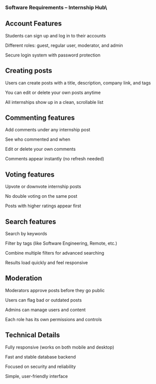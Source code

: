 ### Software Requirements – Internship Hub\
## Account Features

Students can sign up and log in to their accounts

Different roles: guest, regular user, moderator, and admin

Secure login system with password protection

## Creating posts

Users can create posts with a title, description, company link, and tags

You can edit or delete your own posts anytime

All internships show up in a clean, scrollable list

## Commenting features

Add comments under any internship post

See who commented and when

Edit or delete your own comments

Comments appear instantly (no refresh needed)

## Voting features

Upvote or downvote internship posts

No double voting on the same post

Posts with higher ratings appear first

## Search features

Search by keywords

Filter by tags (like Software Engineering, Remote, etc.)

Combine multiple filters for advanced searching

Results load quickly and feel responsive

## Moderation

Moderators approve posts before they go public

Users can flag bad or outdated posts

Admins can manage users and content

Each role has its own permissions and controls

## Technical Details

Fully responsive (works on both mobile and desktop)

Fast and stable database backend

Focused on security and reliability

Simple, user-friendly interface
